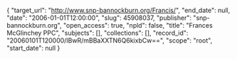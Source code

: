 {
  "target_url": "http://www.snp-bannockburn.org/Francis/", 
  "end_date": null, 
  "date": "2006-01-01T12:00:00", 
  "slug": 45908037, 
  "publisher": "snp-bannockburn.org", 
  "open_access": true, 
  "npld": false, 
  "title": "Frances McGlinchey PPC", 
  "subjects": [], 
  "collections": [], 
  "record_id": "20060101T120000/IBwR/mBBaXXTN6Q6kixbCw==", 
  "scope": "root", 
  "start_date": null
}

